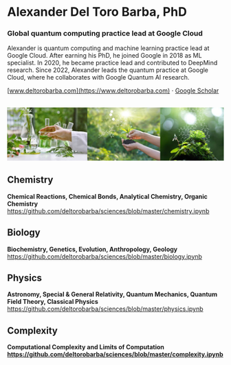 # Alexander Del Toro Barba, PhD

### Global quantum computing practice lead at Google Cloud

Alexander is quantum computing and machine learning practice lead at Google Cloud. After earning his PhD, he joined Google in 2018 as ML specialist. In 2020, he became practice lead and contributed to DeepMind research. Since 2022, Alexander leads the quantum practice at Google Cloud, where he collaborates with Google Quantum AI research.  

[www.deltorobarba.com](https://www.deltorobarba.com) $\cdot$ [Google Scholar](https://scholar.google.com/citations?hl=en&user=fddyK-wAAAAJ)

<br>

<img src="https://raw.githubusercontent.com/deltorobarba/repo/master/sciences_0000.png" alt="sciences">

<br> 

## Chemistry

<b>Chemical Reactions, Chemical Bonds, Analytical Chemistry, Organic Chemistry</b><br>
https://github.com/deltorobarba/sciences/blob/master/chemistry.ipynb

## Biology

<b>Biochemistry, Genetics, Evolution, Anthropology, Geology</b><br>
https://github.com/deltorobarba/sciences/blob/master/biology.ipynb

## Physics

<b>Astronomy, Special & General Relativity, Quantum Mechanics, Quantum Field Theory, Classical Physics</b><br>
https://github.com/deltorobarba/sciences/blob/master/physics.ipynb

## Complexity

<b>Computational Complexity and Limits of Computation<br>
https://github.com/deltorobarba/sciences/blob/master/complexity.ipynb


